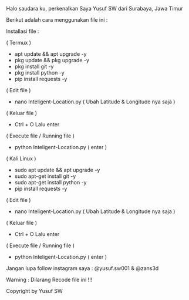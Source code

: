 Halo saudara ku, perkenalkan Saya Yusuf SW dari Surabaya, Jawa Timur

Berikut adalah cara menggunakan file ini :

Installasi file :

( Termux )
- apt update && apt upgrade -y
- pkg update && pkg upgrade -y
- pkg install git -y
- pkg install python -y
- pip install requests -y

( Edit file )
- nano Inteligent-Location.py ( Ubah Latitude & Longitude nya saja )
  
( Keluar file )
- Ctrl + O Lalu enter

( Execute file / Running file )
- python Inteligent-Location.py ( enter )
  
( Kali Linux )
- sudo apt update && apt upgrade -y
- sudo apt-get install git -y
- sudo apt-get install python -y
- pip install requests -y

( Edit file )
- nano Inteligent-Location.py ( Ubah Latitude & Longitude nya saja )

( Keluar file )
- Ctrl + O Lalu enter

( Execute file / Running file )
- python Inteligent-Location.py ( enter )

Jangan lupa follow instagram saya : @yusuf.sw001 & @zans3d

Warning : Dilarang Recode file ini !!!

Copyright by Yusuf SW
